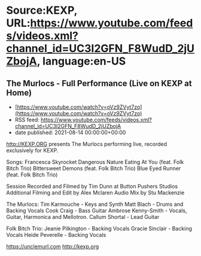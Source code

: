 # Source:KEXP, URL:https://www.youtube.com/feeds/videos.xml?channel_id=UC3I2GFN_F8WudD_2jUZbojA, language:en-US

## The Murlocs - Full Performance (Live on KEXP at Home)
 - [https://www.youtube.com/watch?v=oVz9ZVyt7zo](https://www.youtube.com/watch?v=oVz9ZVyt7zo)
 - RSS feed: https://www.youtube.com/feeds/videos.xml?channel_id=UC3I2GFN_F8WudD_2jUZbojA
 - date published: 2021-08-14 00:00:00+00:00

http://KEXP.ORG presents The Murlocs performing live, recorded exclusively for KEXP.

Songs:
Francesca 
Skyrocket
Dangerous Nature
Eating At You (feat. Folk Bitch Trio)
Bittersweet Demons (feat. Folk Bitch Trio)
Blue Eyed Runner (feat. Folk Bitch Trio)

Session Recorded and Filmed by Tim Dunn at Button Pushers Studios
Additional Filming and Edit by Alex Mclaren
Audio Mix by Stu Mackenzie

The Murlocs:
Tim Karmouche - Keys and Synth
Matt Blach - Drums and Backing Vocals
Cook Craig - Bass Guitar
Ambrose Kenny-Smith - Vocals, Guitar, Harmonica and Mellotron.
Callum Shortal - Lead Guitar

Folk Bitch Trio:
Jeanie Pilkington - Backing Vocals
Gracie Sinclair - Backing Vocals
Heide Peverelle - Backing Vocals

https://unclemurl.com
http://kexp.org

